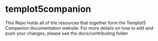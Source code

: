 # templot5companion
This Repo holds all of the resources that together form the Templot5 Companion documentation website. For more details on how to edit and push your changes, please see the docs/contributing folder
